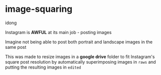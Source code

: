# image-squaring
idong

Instagram is **AWFUL** at its main job - posting images

Imagine not being able to post both portrait and landscape images in the same post

This was made to resize images in a **google drive** folder to fit Instagram's square post resolution
by automatically superimposing images in `raws` and putting the resulting images in `edited`
